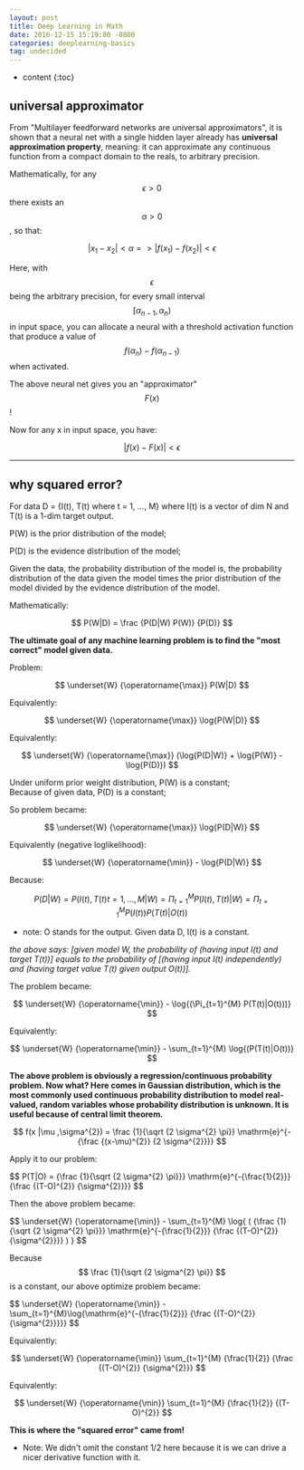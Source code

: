 ```yaml
---
layout: post
title: Deep Learning in Math
date: 2016-12-15 15:19:00 -0800
categories: deeplearning-basics
tag: undecided
---
```


* content
{:toc}


## universal approximator

From "Multilayer feedforward networks are universal approximators", it is shown that a neural net with a single hidden layer already has __universal approximation property__, meaning: it can approximate any continuous function from a compact domain to the reals, to arbitrary precision.  


Mathematically, for any $$ \epsilon > 0 $$ there exists an $$ \alpha > 0 $$, so that:  

$$ |x_1 - x_2| < \alpha => |f(x_1) - f(x_2)| < \epsilon $$  

Here, with $$ \epsilon $$ being the arbitrary precision, for every small interval $$ [\alpha_{n-1}, \alpha_{n}) $$ in input space, you can allocate a neural with a threshold activation function that produce a value of $$ f(\alpha_{n}) - f(\alpha_{n-1}) $$ when activated.  

The above neural net gives you an "approximator" $$ F(x) $$ !  

Now for any x in input space, you have:  

$$ |f(x) - F(x)| < \epsilon $$  

---

## why squared error?

For data D = {I(t), T(t) where t = 1, …, M} where I(t) is a vector of dim N and T(t) is a 1-dim target output.  

P(W) is the prior distribution of the model;  

P(D) is the evidence distribution of the model;  

Given the data, the probability distribution of the model is, the probability distribution of the data given the model times the prior distribution of the model divided by the evidence distribution of the model.  

Mathematically:  

$$ P(W|D) = \frac {P(D|W) P(W)} {P(D)} $$  

__The ultimate goal of any machine learning problem is to find the "most correct" model given data.__  

Problem:  

$$ \underset{W} {\operatorname{\max}} P(W|D) $$

Equivalently:  

$$ \underset{W} {\operatorname{\max}} \log{P(W|D)} $$  

Equivalently:  

$$ \underset{W} {\operatorname{\max}} (\log{P(D|W)} + \log{P(W)} - \log{P(D)}) $$

Under uniform prior weight distribution, P(W) is a constant;  
Because of given data, P(D) is a constant;  

So problem became:  

$$ \underset{W} {\operatorname{\max}} \log{P(D|W)} $$

Equivalently (negative loglikelihood):  

$$ \underset{W} {\operatorname{\min}} - \log{P(D|W)} $$

Because:  

$$ P(D|W) = P({I(t), T(t) t = 1, …, M} | W) = \Pi_{t=1}^{M} P(I(t), T(t) | W) = \Pi_{t=1}^{M} P(I(t)) P(T(t)|O(t)) $$

* note: O stands for the output. Given data D, I(t) is a constant.    

_the above says: [given model W, the probability of (having input I(t) and target T(t))] equals to the probability of [(having input I(t) independently) and (having target value T(t) given output O(t))]._  

The problem became:  

$$ \underset{W} {\operatorname{\min}} - \log{(\Pi_{t=1}^{M} P(T(t)|O(t)))} $$

Equivalently:  

$$ \underset{W} {\operatorname{\min}} - \sum_{t=1}^{M} \log{(P(T(t)|O(t))} $$

__The above problem is obviously a regression/continuous probability problem. Now what? Here comes in Gaussian distribution, which is the most commonly used continuous probability distribution to model real-valued, random variables whose probability distribution is unknown. It is useful because of central limit theorem.__  

$$ f(x |\mu ,\sigma^{2}) = \frac {1}{\sqrt {2 \sigma^{2} \pi}} \mathrm{e}^{-{\frac {(x-\mu)^{2}} {2 \sigma^{2}}}} $$

Apply it to our problem:  

$$ P(T|O) = {\frac {1}{\sqrt {2 \sigma^{2} \pi}}} \mathrm{e}^{-{\frac{1}{2}}} {\frac {(T-O)^{2}} {\sigma^{2}}}} $$  

Then the above problem became:  

$$ \underset{W} {\operatorname{\min}} - \sum_{t=1}^{M} \log{ ( {\frac {1}{\sqrt {2 \sigma^{2} \pi}}} \mathrm{e}^{-{\frac{1}{2}}} {\frac {(T-O)^{2}} {\sigma^{2}}}} ) } $$  

Because $$ \frac {1}{\sqrt {2 \sigma^{2} \pi}} $$ is a constant, our above optimize problem became:  

$$ \underset{W} {\operatorname{\min}} - \sum_{t=1}^{M}\log{\mathrm{e}^{-{\frac{1}{2}}} {\frac {(T-O)^{2}} {\sigma^{2}}}}} $$  

Equivalently:  

$$ \underset{W} {\operatorname{\min}} \sum_{t=1}^{M} {\frac{1}{2}} {\frac {(T-O)^{2}} {\sigma^{2}}} $$  

Equivalently:  

$$ \underset{W} {\operatorname{\min}} \sum_{t=1}^{M} {\frac{1}{2}} {(T-O)^{2}} $$  

__This is where the "squared error" came from!__

* Note: We didn't omit the constant 1/2 here because it is we can drive a nicer derivative function with it.  
